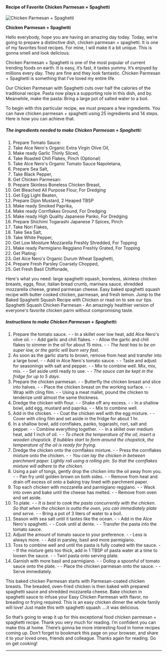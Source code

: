             

#### Recipe of Favorite Chicken Parmesan + Spaghetti

![Chicken Parmesan + Spaghetti](https://img-global.cpcdn.com/recipes/c80b4976b6514317/751x532cq70/chicken-parmesan-spaghetti-recipe-main-photo.jpg)

**Chicken Parmesan + Spaghetti**

Hello everybody, hope you are having an amazing day today. Today, we’re going to prepare a distinctive dish, chicken parmesan + spaghetti. It is one of my favorites food recipes. For mine, I will make it a bit unique. This is gonna smell and look delicious.

Chicken Parmesan + Spaghetti is one of the most popular of current trending foods on earth. It is easy, it’s fast, it tastes yummy. It’s enjoyed by millions every day. They are fine and they look fantastic. Chicken Parmesan + Spaghetti is something that I’ve loved my entire life.

Our Chicken Parmesan with Spaghetti cuts over half the calories of the traditional recipe. Pasta now plays a supporting role in this dish, and by. Meanwhile, make the pasta: Bring a large pot of salted water to a boil.

To begin with this particular recipe, we must prepare a few ingredients. You can have chicken parmesan + spaghetti using 25 ingredients and 14 steps. Here is how you can achieve that.

##### The ingredients needed to make Chicken Parmesan + Spaghetti:

1.  Prepare Tomato Sauce:
2.  Take Alce Nero's Organic Extra Virgin Olive Oil,
3.  Make ready Garlic Thinly Sliced,
4.  Take Roasted Chili Flakes, Pinch (Optional)
5.  Take Alce Nero's Organic Tomato Sauce Napoletana,
6.  Prepare Sea Salt,
7.  Take Black Pepper,
8.  Get Chicken Parmesan:
9.  Prepare Skinless Boneless Chicken Breast,
10.  Get Bleached All Purpose Flour, For Dredging
11.  Get Egg Light Beaten,
12.  Prepare Dijon Mustard, 2 Heaped TBSP
13.  Make ready Smoked Paprika,
14.  Make ready Cornflakes Ground, For Dredging
15.  Make ready High Quality Japanese Panko, For Dredging
16.  Prepare Shichimi Togarashi Japanese 7 Spices, Pinch
17.  Take Nori Flakes,
18.  Take Sea Salt,
19.  Take White Pepper,
20.  Get Low Moisture Mozzarella Freshly Shredded, For Topping
21.  Make ready Parmigiano Reggiano Freshly Grated, For Topping
22.  Get Plating:
23.  Get Alce Nero's Organic Durum Wheat Spaghetti,
24.  Prepare Fresh Parsley Coarsely Chopped,
25.  Get Fresh Basil Chiffonade,

Here's what you need: large spaghetti squash, boneless, skinless chicken breasts, eggs, flour, italian bread crumb, marinara sauce, shredded mozzarella cheese, grated parmesan cheese. Easy baked spaghetti squash recipe with butter cooked chicken, parmesan, and fresh lemon. Jump to the Baked Spaghetti Squash Recipe with Chicken or read on to see our tips. Spaghetti Squash Chicken Parmesan - An amazingly healthier version of everyone's favorite chicken parm without compromising taste.

##### Instructions to make Chicken Parmesan + Spaghetti:

1.  Prepare the tomato sauce. - - In a skillet over low heat, add Alce Nero's olive oil. - - Add garlic and chili flakes. - - Allow the garlic and chili flakes to simmer in the oil for about 15 mins. - - _The heat has to be on super low, or the garlic will burn very fast._
2.  As soon as the garlic starts to brown, remove from heat and transfer into a large bowl. - - Add in Alce Nero's tomato sauce. - - Taste and adjust for seasonings with salt and pepper. - - Mix to combine well. Mix, mix, mix. - - Set aside until ready to use. - - _The sauce can be kept in the fridge for up to 5 days._
3.  Prepare the chicken parmesan. - - Butterfly the chicken breast and slice into halves. - - Place the chicken breast on the working surface. - - Wrap with cling film. - - Using a meat mallet, pound the chicken to tenderize until almost the same thickness.
4.  Dredge the chicken with flour. - - Shake off any excess. - - In a shallow bowl, add egg, mustard and paprika. - - Mix to combine well.
5.  Add in the chicken. - - Coat the chicken well with the egg mixture. - - Cover with cling film and set aside in the fridge for about 1 hr.
6.  In a shallow bowl, add cornflakes, panko, togarashi, nori, salt and pepper. - - Combine everything together. - - In a skillet over medium heat, add 1 inch of oil. - - _To check the temperature of the oil, insert a wooden chopstick. If bubbles start to form around the chopstick, the temperature of the oil is ready for frying._
7.  Dredge the chicken onto the cornflakes mixture. - - Press the cornflakes mixture onto the chicken. - - _You can lay the chicken in between parchment paper. Lightly roll using a rolling pin. So that the cornflakes mixture will adhere to the chicken._
8.  Using a pair of tongs, gently drop the chicken into the oil away from you. - - Pan fry until golden brown on both sides. - - Remove from heat and drain off excess oil onto a baking tray lined with parchment paper.
9.  Top each chicken with mozzarella and parmigiano reggiano. - - Wack into oven and bake until the cheese has melted. - - Remove from oven and set aside.
10.  To plate. - - _It is best to cook the pasta concurrently with the chicken. So that when the chicken is outta the oven, you can immediately plate and serve._ - - Bring a pot of 3 liters of water to a boil.
11.  Season with sea salt until it tastes like the ocean. - - Add in the Alce Nero's spaghetti. - - Cook until al dente. - - Transfer the pasta into the tomato sauce.
12.  Adjust the amount of tomato sauce to your preference. - - Less is always more. - - Add in parsley, basil and more parmigiano.
13.  Toss to combine well and until the pasta is fully coated with the sauce. - - If the mixture gets too thick, add in 1 TBSP of pasta water at a time to loosen the sauce. - - Twirl pasta onto serving plate.
14.  Garnish with more basil and parmigiano. - - Dollop a spoonful of tomato sauce onto the plate. - - Place the chicken parmesan onto the sauce. - - Serve immediately.

This baked chicken Parmesan starts with Parmesan-coated chicken breasts. The breaded, oven-fried chicken is then baked with prepared spaghetti sauce and shredded mozzarella cheese. Bake chicken in spaghetti sauce to infuse your Easy Chicken Parmesan with flavor, no breading or frying required. This is an easy chicken dinner the whole family will love! Just made this with spaghetti squash ….it was delicious.

So that’s going to wrap it up for this exceptional food chicken parmesan + spaghetti recipe. Thank you very much for reading. I’m confident you can make this at home. There’s gonna be more interesting food in home recipes coming up. Don’t forget to bookmark this page on your browser, and share it to your loved ones, friends and colleague. Thanks again for reading. Go on get cooking!

* * *